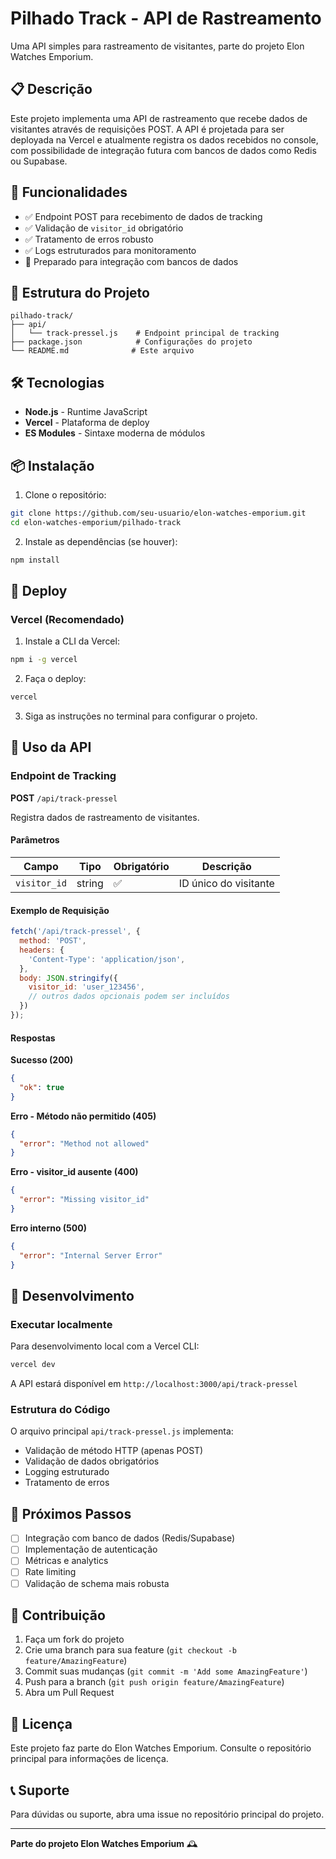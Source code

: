 # Pilhado Track - API de Rastreamento

Uma API simples para rastreamento de visitantes, parte do projeto Elon Watches Emporium.

## 📋 Descrição

Este projeto implementa uma API de rastreamento que recebe dados de visitantes através de requisições POST. A API é projetada para ser deployada na Vercel e atualmente registra os dados recebidos no console, com possibilidade de integração futura com bancos de dados como Redis ou Supabase.

## 🚀 Funcionalidades

- ✅ Endpoint POST para recebimento de dados de tracking
- ✅ Validação de `visitor_id` obrigatório
- ✅ Tratamento de erros robusto
- ✅ Logs estruturados para monitoramento
- 🔄 Preparado para integração com bancos de dados

## 📁 Estrutura do Projeto

```
pilhado-track/
├── api/
│   └── track-pressel.js    # Endpoint principal de tracking
├── package.json            # Configurações do projeto
└── README.md              # Este arquivo
```

## 🛠️ Tecnologias

- **Node.js** - Runtime JavaScript
- **Vercel** - Plataforma de deploy
- **ES Modules** - Sintaxe moderna de módulos

## 📦 Instalação

1. Clone o repositório:
```bash
git clone https://github.com/seu-usuario/elon-watches-emporium.git
cd elon-watches-emporium/pilhado-track
```

2. Instale as dependências (se houver):
```bash
npm install
```

## 🚀 Deploy

### Vercel (Recomendado)

1. Instale a CLI da Vercel:
```bash
npm i -g vercel
```

2. Faça o deploy:
```bash
vercel
```

3. Siga as instruções no terminal para configurar o projeto.

## 📖 Uso da API

### Endpoint de Tracking

**POST** `/api/track-pressel`

Registra dados de rastreamento de visitantes.

#### Parâmetros

| Campo | Tipo | Obrigatório | Descrição |
|-------|------|-------------|-----------|
| `visitor_id` | string | ✅ | ID único do visitante |

#### Exemplo de Requisição

```javascript
fetch('/api/track-pressel', {
  method: 'POST',
  headers: {
    'Content-Type': 'application/json',
  },
  body: JSON.stringify({
    visitor_id: 'user_123456',
    // outros dados opcionais podem ser incluídos
  })
});
```

#### Respostas

**Sucesso (200)**
```json
{
  "ok": true
}
```

**Erro - Método não permitido (405)**
```json
{
  "error": "Method not allowed"
}
```

**Erro - visitor_id ausente (400)**
```json
{
  "error": "Missing visitor_id"
}
```

**Erro interno (500)**
```json
{
  "error": "Internal Server Error"
}
```

## 🔧 Desenvolvimento

### Executar localmente

Para desenvolvimento local com a Vercel CLI:

```bash
vercel dev
```

A API estará disponível em `http://localhost:3000/api/track-pressel`

### Estrutura do Código

O arquivo principal `api/track-pressel.js` implementa:

- Validação de método HTTP (apenas POST)
- Validação de dados obrigatórios
- Logging estruturado
- Tratamento de erros

## 🔮 Próximos Passos

- [ ] Integração com banco de dados (Redis/Supabase)
- [ ] Implementação de autenticação
- [ ] Métricas e analytics
- [ ] Rate limiting
- [ ] Validação de schema mais robusta

## 🤝 Contribuição

1. Faça um fork do projeto
2. Crie uma branch para sua feature (`git checkout -b feature/AmazingFeature`)
3. Commit suas mudanças (`git commit -m 'Add some AmazingFeature'`)
4. Push para a branch (`git push origin feature/AmazingFeature`)
5. Abra um Pull Request

## 📝 Licença

Este projeto faz parte do Elon Watches Emporium. Consulte o repositório principal para informações de licença.

## 📞 Suporte

Para dúvidas ou suporte, abra uma issue no repositório principal do projeto.

---

**Parte do projeto Elon Watches Emporium** 🕰️